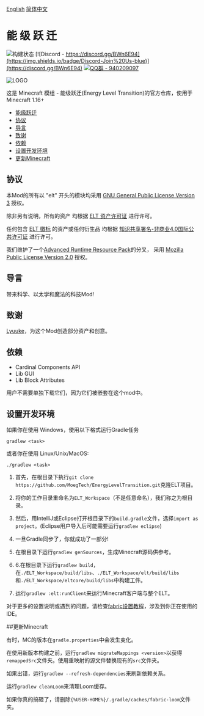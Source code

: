 [English](README.md)  [简体中文](README.CN.md)

# 能 级 跃 迁
![构建状态](https://github.com/MoegTech/EnergyLevelTransition/workflows/Build/badge.svg) 
[![Discord - https://discord.gg/BWn6E94](https://img.shields.io/badge/Discord-Join%20Us-blue)](https://discord.gg/BWn6E94)
[![QQ群 - 940209097](https://img.shields.io/badge/QQ%E7%BE%A4-940209097-blue)](https://jq.qq.com/?_wv=1027&k=keVW7jBX)

![LOGO](https://raw.githubusercontent.com/MoegTech/EnergyLevelTransition/1.16/src/main/resources/logos/logo-300-300.png)

这是 Minecraft 模组 - 能级跃迁(Energy Level Transition)的官方仓库，使用于Minecraft 1.16+

- [能级跃迁](#能-级-跃-迁)
- [协议](#协议)
- [导言](#导言)
- [致谢](#致谢)
- [依赖](#依赖)
- [设置开发环境](#设置开发环境)
- [更新Minecraft](#更新Minecraft)

## 协议

本Mod的所有以 "elt" 开头的模块均采用 [GNU General Public License Version 3](LICENSE) 授权。

除非另有说明，所有的资产
均根据 [ELT 资产许可证](src/main/resources/LICENSE.assets) 进行许可。

任何包含 [ELT 徽标](src/main/resources/assets.energyleveltransition/icon.png) 的资产或任何衍生品
均根据 [知识共享署名-非商业4.0国际公共许可证](src/main/resources/LICENSE.logos) 进行许可。

我们维护了一个[Advanced Runtime Resource Pack](https://github.com/Devan-Kerman/ARRP)的分叉，
采用 [Mozilla Public License Version 2.0](arrp/LICENSE) 授权。
  
## 导言

带来科学、以太学和魔法的科技Mod!

## 致谢

[Lyuuke](https://github.com/Lyuuke)，为这个Mod创造部分资产和创意。

## 依赖

- Cardinal Components API
- Lib GUI
- Lib Block Attributes

用户不需要单独下载它们，因为它们被嵌套在这个mod中。

## 设置开发环境

如果你在使用 Windows，使用以下格式运行Gradle任务

```gradlew <task>```

或者你在使用 Linux/Unix/MacOS:

```./gradlew <task>```

1. 首先，在根目录下执行`git clone https://github.com/MoegTech/EnergyLevelTransition.git`克隆ELT项目。

2. 将你的工作目录重命名为`ELT_Workspace`（不是任意命名），我们称之为根目录。

3. 然后，用IntelliJ或Eclipse打开根目录下的`build.gradle`文件，选择`import as project`。(Eclipse用户导入后可能需要运行`gradlew eclipse`)

4. 一旦Gradle同步了，你就成功了一部分!

5. 在根目录下运行`gradlew genSources`，生成Minecraft源码供参考。

6. 6.在根目录下运行`gradlew build`，在`./ELT_Workspace/build/libs`、`./ELT_Workspace/elt/build/libs`和`./ELT_Workspace/eltcore/build/libs`中构建工件。

7. 运行`gradlew :elt:runClient`来运行Minecraft客户端与整个ELT。

对于更多的设置说明或遇到的问题，请检查[fabric设置教程](https://fabricmc.net/wiki/tutorial:setup)，涉及到你正在使用的IDE。

##更新Minecraft

有时，MC的版本在`gradle.properties`中会发生变化。

在使用新版本构建之前，运行`gradlew migrateMappings <version>`以获得`remappedSrc`文件夹。使用重映射的源文件替换现有的`src`文件夹。
 
如果出错，运行`gradlew --refresh-dependencies`来刷新依赖关系。

运行`gradlew cleanLoom`来清理Loom缓存。

如果你真的搞砸了，请删除`{%USER-HOME%}/.gradle/caches/fabric-loom`文件夹。